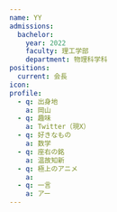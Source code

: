 ```yaml
---
name: YY
admissions:
  bachelor:
    year: 2022
    faculty: 理工学部
    department: 物理科学科
positions:
  current: 会長
icon: 
profile:
  - q: 出身地
    a: 岡山
  - q: 趣味
    a: Twitter（現X）
  - q: 好きなもの
    a: 数学
  - q: 座右の銘
    a: 温故知新
  - q: 極上のアニメ
    a: 
  - q: 一言
    a: アー
---
```

